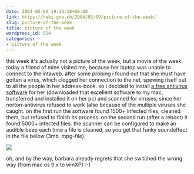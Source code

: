 ```yaml
---
date: 2004-05-09 19:19:18+00:00
link: https://habi.gna.ch/2004/05/09/picture-of-the-week/
slug: picture-of-the-week
title: picture of the week
wordpress_id: 524
categories:
- picture of the week
---
```


this week it's actually not a picture of the week, but a movie of the week.
today a friend of mine visited me, because her laptop was unable to connect to the intaweb.
after some probing i found out that she must have gotten a virus, which clogged her connection to the net, spewing itself out to all the people in her address-book.
so i decided to install [a free antivirus software](http://www.free-av.de/) for her (downloaded that excellent software to my mac, transferred and installed it on her pc) and scanned for viruses, since her norton-antivirus refused to work (also because of the multiple viruses she caught.
on the first run the software found 1500+ infected files, cleaned them, but refused to finish its process. on the second run (after a reboot) it found 5000+ infected files. the scanner can be configured to make an audible beep each time a file is cleaned, so you get that funky soundeffect in the file below (3mb .mpg-file).

[![](https://habi.gna.ch/blog/images/virii.jpg)](https://habi.gna.ch/blog/images/MOV03203.MPG)

oh, and by the way, barbara already regrets that she switched the wrong way (from mac os 9.x to winXP) :-)
